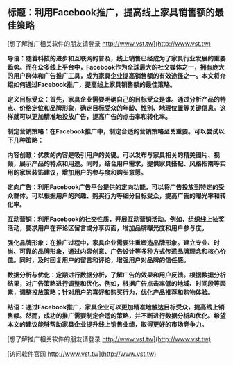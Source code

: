 ## **标题：利用Facebook推广，提高线上家具销售额的最佳策略**

[想了解推广相关软件的朋友请登录 http://www.vst.tw](http://www.vst.tw)

**导语：随着科技的进步和互联网的普及，线上销售已经成为了家具行业发展的重要趋势。而在众多线上平台中，Facebook作为全球最大的社交媒体之一，拥有庞大的用户群体和广告推广工具，成为家具企业提高销售额的有效途径之一。本文将介绍如何通过Facebook推广，提高线上家具销售额的最佳策略。**

**定义目标受众：首先，家具企业需要明确自己的目标受众是谁。通过分析产品的特点、价格定位和品牌形象，确定目标受众的年龄、性别、地理位置等关键信息。这样就可以更加精准地投放广告，提高广告的点击率和转化率。**

**制定营销策略：在Facebook推广中，制定合适的营销策略至关重要。可以尝试以下几种策略：**

**内容创意：优质的内容是吸引用户的关键。可以发布与家具相关的精美图片、视频，展示产品的特点和用途。同时，结合用户需求，提供家具搭配、风格指南等实用的家居装饰建议，增加用户的参与度和购买意愿。**

**定向广告：利用Facebook广告平台提供的定向功能，可以将广告投放到特定的受众群体。可以根据用户的兴趣、购买行为等细分目标受众，提高广告的曝光率和转化率。**

**互动营销：利用Facebook的社交性质，开展互动营销活动。例如，组织线上抽奖活动，要求用户在评论区留言或分享页面，增加品牌曝光度和用户参与度。**

**强化品牌形象：在推广过程中，家具企业需要注重塑造品牌形象。建立专业、时尚、可靠的品牌形象，通过内容创意、广告设计等多种方式传递品牌理念和核心价值。同时，及时回复用户的留言和评论，增强用户对品牌的信任感。**

**数据分析与优化：定期进行数据分析，了解广告的效果和用户反馈。根据数据分析结果，对广告策略进行调整和优化。例如，根据广告点击率低的地域、时间段等因素，调整投放策略；针对用户的喜好和购买行为，优化产品推荐和购物体验。**

**结语：通过Facebook推广，家具企业可以更加精准地触达目标受众，提高线上销售额。然而，成功的推广需要制定合适的策略，并不断进行数据分析和优化。希望本文的建议能够帮助家具企业提升线上销售业绩，取得更好的市场竞争力。**

[想了解推广相关软件的朋友请登录 http://www.vst.tw](http://www.vst.tw)


[访问软件官网 http://www.vst.tw](http://www.vst.tw)
